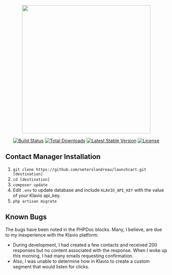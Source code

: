<p align="center"><img src="https://res.cloudinary.com/dtfbvvkyp/image/upload/v1566331377/laravel-logolockup-cmyk-red.svg" width="400"></p>

<p align="center">
<a href="https://travis-ci.org/laravel/framework"><img src="https://travis-ci.org/laravel/framework.svg" alt="Build Status"></a>
<a href="https://packagist.org/packages/laravel/framework"><img src="https://poser.pugx.org/laravel/framework/d/total.svg" alt="Total Downloads"></a>
<a href="https://packagist.org/packages/laravel/framework"><img src="https://poser.pugx.org/laravel/framework/v/stable.svg" alt="Latest Stable Version"></a>
<a href="https://packagist.org/packages/laravel/framework"><img src="https://poser.pugx.org/laravel/framework/license.svg" alt="License"></a>
</p>

## Contact Manager Installation
1.  `git clone https://github.com/neterslandreau/launchcart.git [destination]`
1. `cd [destination]`
1.  `composer update`
1. Edit `.env` to update database and include `KLAVIO_API_KEY` with the value of your Klavio api_key.
1. `php artisan migrate`

## Known Bugs
The bugs have been noted in the PHPDoc blocks. Many, I believe, are due to my inexperience
with the Klavio platform:
- During development, I had created a few contacts and received 200 responses but no content associated with the response.
When I woke up this morning, I had many emails requesting confirmation.
- Also, I was unable to determine how in Klavio to create a custom segment that would listen for clicks.
